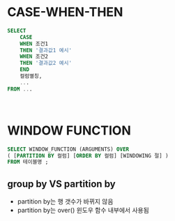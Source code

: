 # CASE-WHEN-THEN
```sql
SELECT
    CASE
    WHEN 조건1
    THEN '결과값1 예시'
    WHEN 조건2
    THEN '결과값2 예시'
    END
    컬럼별칭,
    ...
FROM ...
```

<br/>

# WINDOW FUNCTION
```sql
SELECT WINDOW_FUNCTION (ARGUMENTS) OVER 
( [PARTITION BY 컬럼] [ORDER BY 컬럼] [WINDOWING 절] )
FROM 테이블명 ; 
```
## group by VS partition by
- partition by는 행 갯수가 바뀌지 않음
- partition by는 over() 윈도우 함수 내부에서 사용됨
